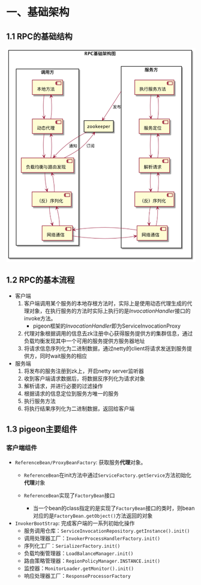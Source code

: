 # 一、基础架构
## 1.1 RPC的基础结构
![](Snipaste_2021-05-06_19-51-14.png)
## 1.2 RPC的基本流程
- 客户端
    1. 客户端调用某个服务的本地存根方法时，实际上是使用动态代理生成的代理对象，在执行服务的方法时实际上执行的是*InvocationHandler*接口的invoke方法。
        - pigeon框架的*InvocationHandler*即为ServiceInvocationProxy
    2. 代理对象根据调用的信息去zk注册中心获得服务提供方的集群信息，通过负载均衡发现其中一个可用的服务提供方服务器地址
    3. 将请求信息序列化为二进制数据，通过netty的client将请求发送到服务提供方，同时wait服务的相应
- 服务端
    1. 将发布的服务注册到zk上，开启netty server监听器
    2. 收到客户端请求数据后，将数据反序列化为请求对象
    3. 解析请求，并进行必要的过滤操作
    4. 根据请求的信息定位到服务方唯一的服务
    5. 执行服务方法
    6. 将执行结果序列化为二进制数据，返回给客户端
## 1.3 pigeon主要组件
### 客户端组件
- `ReferenceBean/ProxyBeanFactory`: 获取服务**代理**对象。
    - `ReferenceBean`在init方法中通过`ServiceFactory.getService`方法初始化**代理**对象
    
    - `ReferenceBean`实现了`FactoryBean`接口
        - 当一个bean的class指定的是实现了`FactoryBean`接口的类时，则bean对应的是`FactoryBean.getObject()`方法返回的对象
- `InvokerBootStrap`: 完成客户端的一系列初始化操作
    - 服务调用仓库：`ServiceInvocationRepository.getInstance().init()`
    - 调用处理器工厂：`InvokerProcessHandlerFactory.init()`
    - 序列化工厂：`SerializerFactory.init()`
    - 负载均衡管理器：`LoadBalanceManager.init()`
    - 路由策略管理器：`RegionPolicyManager.INSTANCE.init()`
    - 监控器：`MonitorLoader.getMonitor().init()`
    - 响应处理器工厂：`ResponseProcessorFactory`
